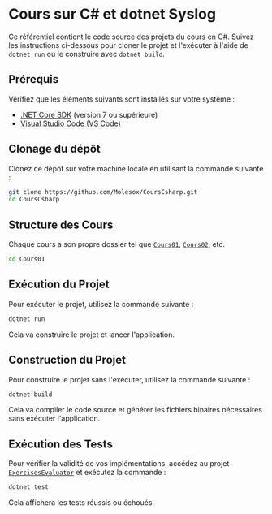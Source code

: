   
# Cours sur C# et dotnet Syslog

Ce référentiel contient le code source des projets du cours en C#. Suivez les instructions ci-dessous pour cloner le projet et l'exécuter à l'aide de `dotnet run` ou le construire avec `dotnet build`.

## Prérequis

Vérifiez que les éléments suivants sont installés sur votre système :

- [.NET Core SDK](https://dotnet.microsoft.com/download) (version 7 ou supérieure)
- [Visual Studio Code (VS Code)](https://code.visualstudio.com/)

## Clonage du dépôt

Clonez ce dépôt sur votre machine locale en utilisant la commande suivante :

```bash
git clone https://github.com/Molesox/CoursCsharp.git
cd CoursCsharp
```

## Structure des Cours

Chaque cours a son propre dossier tel que [`Cours01`](Cours01/), [`Cours02`](Cours02/), etc.

```bash
cd Cours01
```

## Exécution du Projet

Pour exécuter le projet, utilisez la commande suivante :

```bash
dotnet run
```

Cela va construire le projet et lancer l'application.

## Construction du Projet

Pour construire le projet sans l'exécuter, utilisez la commande suivante :

```bash
dotnet build
```

Cela va compiler le code source et générer les fichiers binaires nécessaires sans exécuter l'application.

## Exécution des Tests

Pour vérifier la validité de vos implémentations, accédez au projet [`ExercisesEvaluator`](ExercisesEvaluator/) et exécutez la commande :

```bash
dotnet test
```

Cela affichera les tests réussis ou échoués.